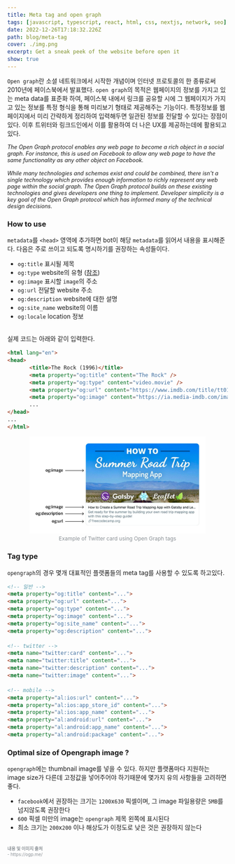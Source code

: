 ```yaml
---
title: Meta tag and open graph
tags: [javascript, typescript, react, html, css, nextjs, network, seo]
date: 2022-12-26T17:18:32.226Z
path: blog/meta-tag
cover: ./img.png
excerpt: Get a sneak peek of the website before open it 
show: true
---
```


`Open graph`란 소셜 네트워크에서 시작한 개념이며 인터넷 프로토콜의 한 종류로써 2010년에 페이스북에서 발표했다. 
`open graph`의 목적은 웹페이지의 정보를 가지고 있는 meta data를 표준화 하여, 페이스북 내에서 링크를 공유할 시에 그 웹페이지가 가지고 있는 정보를 특정 형식을 통해 미리보기 형태로 제공해주는 기능이다. 특정정보를 웹페이지에서 미리 간략하게 정리하여 입력해두면 일관된 정보를 전달할 수 있다는 장점이 있다. 이후 트위터와 링크드인에서 이를 활용하여 더 나은 UX를 제공하는데에 활용되고 있다.  

<div class="quote" style="font-style: italic;font-size: 12.5px;">
The Open Graph protocol enables any web page to become a rich object in a social graph. For instance, this is used on Facebook to allow any web page to have the same functionality as any other object on Facebook.<br/><br/>
While many technologies and schemas exist and could be combined, there isn't a single technology which provides enough information to richly represent any web page within the social graph. The Open Graph protocol builds on these existing technologies and gives developers one thing to implement. Developer simplicity is a key goal of the Open Graph protocol which has informed many of the technical design decisions.
</div>
 

### How to use
`metadata`를 `<head>` 영역에 추가하면 bot이 해당 `metadata`를 읽어서 내용을 표시해준다. 다음은 주로 쓰이고 되도록 명시하기를 권장하는 속성들이다.
- `og:title` 표시될 제목
- `og:type` website의 유형 (<a href='https://ogp.me/#types'>참조</a>)
- `og:image` 표시할 `image`의 주소
- `og:url` 전달할 website 주소  
- `og:description` website에 대한 설명
- `og:site_name` website의 이름
- `og:locale` location 정보 

<br/>
실제 코드는 아래와 같이 입력한다.

```html
<html lang="en">
<head>
       <title>The Rock (1996)</title>
       <meta property="og:title" content="The Rock" />
       <meta property="og:type" content="video.movie" />
       <meta property="og:url" content="https://www.imdb.com/title/tt0117500/" />
       <meta property="og:image" content="https://ia.media-imdb.com/images/rock.jpg" />
       ...
</head>
...
</html>
```

<div style="width: 80%;margin-bottom: 15px; margin-left:auto; margin-right: auto;">
  <img src="./og_description.png" />
<div style="font-size:12px;color:#8b9196;display:flex;justify-content:center">Example of Twitter card using Open Graph tags</div>
</div>

### Tag type
`opengraph`의 경우 몇개 대표적인 플랫폼들의 meta tag를 사용할 수 있도록 하고있다.

```html
<!-- 일반 -->
<meta property="og:title" content="...">
<meta property="og:url" content="...">
<meta property="og:type" content="...">
<meta property="og:image" content="..."> 
<meta property="og:site_name" content="..."> 
<meta property="og:description" content="...">

<!-- twitter -->
<meta name="twitter:card" content="...">  
<meta name="twitter:title" content="...">  
<meta name="twitter:description" content="...">  
<meta name="twitter:image" content="...">  

<!-- mobile -->
<meta property="al:ios:url" content="...">  
<meta property="al:ios:app_store_id" content="...">  
<meta property="al:ios:app_name" content="..."> 
<meta property="al:android:url" content="...">  
<meta property="al:android:app_name" content="...">  
<meta property="al:android:package" content="...">  
```

### Optimal size of Opengraph image ?
`opengraph`에는 thumbnail image를 넣을 수 있다. 하지만 플랫폼마다 지원하는 image size가 다른데 고정값을 넣어주어야 하기때문에 몇가지 유의 사항들을 고려하면 좋다.
- `facebook`에서 권장하는 크기는 `1200`x`630` 픽셀이며, 그 image 파일용량은 `5MB`를 넘지않도록 권장한다  
- `600` 픽셀 미만의 image는 `opengraph` 제목 왼쪽에 표시된다
- 최소 크기는 `200`x`200` 이나 해상도가 이정도로 낮은 것은 권장하지 않는다




<br/>
<div style="font-size:10px;color:#8b9196;word-break: break-all"><b>내용 및 이미지 출처</b><br/>
- https://ogp.me/<br/>
</div>

